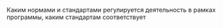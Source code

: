 Каким нормами и стандартами регулируется деятельность в рамках программы, каким стандартам соответствует
